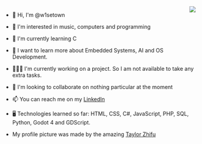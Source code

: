 <img align="right" src="https://github-readme-stats.vercel.app/api/top-langs/?username=W1setown&langs_count=8" />

* 👋 Hi, I'm @w1setown
  
* 👀 I'm interested in music, computers and programming

* 🌱 I'm currently learning C

* 🧗 I want to learn more about Embedded Systems, AI and OS Development.

* 👨🏻‍💻 I'm currently working on a project. So I am not available to take any extra tasks.

* 💞️ I'm looking to collaborate on nothing particular at the moment

* 📫 You can reach me on my [LinkedIn](https://www.linkedin.com/in/gabrielganderup/)

* 🖥️ Technologies learned so far: HTML, CSS, C#, JavaScript, PHP, SQL, Python, Godot 4 and GDScript.

* My profile picture was made by the amazing [Taylor Zhifu](https://artistree.io/taylorzhifu)

<br clear="left"/>

